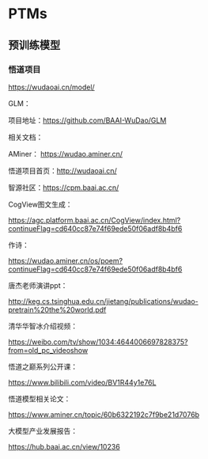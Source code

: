 # PTMs

## 预训练模型

### 悟道项目

https://wudaoai.cn/model/

GLM：

项目地址：https://github.com/BAAI-WuDao/GLM

相关文档：

AMiner： https://wudao.aminer.cn/

悟道项目首页：http://wudaoai.cn/

智源社区：https://cpm.baai.ac.cn/

CogView图文生成：

https://agc.platform.baai.ac.cn/CogView/index.html?continueFlag=cd640cc87e74f69ede50f06adf8b4bf6

作诗：

https://wudao.aminer.cn/os/poem?continueFlag=cd640cc87e74f69ede50f06adf8b4bf6

唐杰老师演讲ppt：

http://keg.cs.tsinghua.edu.cn/jietang/publications/wudao-pretrain%20the%20world.pdf

清华华智冰介绍视频：

https://weibo.com/tv/show/1034:4644006697828375?from=old_pc_videoshow

悟道之巅系列公开课：

https://www.bilibili.com/video/BV1R44y1e76L

悟道模型相关论文：

https://www.aminer.cn/topic/60b6322192c7f9be21d7076b

大模型产业发展报告：

https://hub.baai.ac.cn/view/10236

